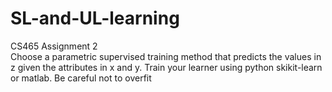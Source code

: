 # SL-and-UL-learning
CS465 Assignment 2  
Choose a parametric supervised training method that predicts the values in z given the attributes in x and y.  Train your learner using python skikit-learn or matlab.  Be careful not to overfit
